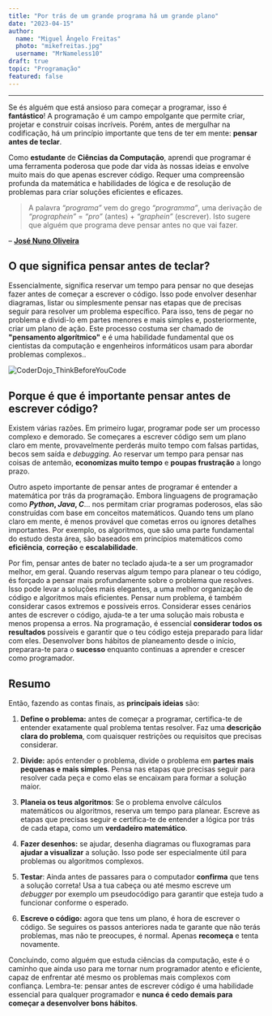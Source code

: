 ```yaml
---
title: "Por trás de um grande programa há um grande plano"
date: "2023-04-15"
author:
  name: "Miguel Ângelo Freitas"
  photo: "mikefreitas.jpg"
  username: "MrNameless10"
draft: true
topic: "Programação"
featured: false
---
```


---

Se és alguém que está ansioso para começar a programar, isso é **fantástico**! A programação é um campo empolgante que permite criar, projetar e construir coisas incríveis. Porém, antes de mergulhar na codificação, há um princípio importante que tens de ter em mente: **pensar antes de teclar**.

Como **estudante** de **Ciências da Computação**, aprendi que programar é uma ferramenta poderosa que pode dar vida às nossas ideias e envolve muito mais do que apenas escrever código. Requer uma compreensão profunda da matemática e habilidades de lógica e de resolução de problemas para criar soluções eficientes e eficazes.

>A palavra _“programa”_ vem do grego _“programma”_, uma derivação de _“prographein”_ = _“pro”_ (antes) + _“graphein”_ (escrever). Isto sugere que alguém que programa deve pensar antes no que vai fazer.

– [**José Nuno Oliveira**](https://www.di.uminho.pt/~jno/)

## O que significa pensar antes de teclar?

Essencialmente, significa reservar um tempo para pensar no que desejas fazer antes de começar a escrever o código. Isso pode envolver desenhar diagramas, listar ou simplesmente pensar nas etapas que de precisas seguir para resolver um problema específico.  Para isso, tens de pegar no problema e dividi-lo em partes menores e mais simples e, posteriormente, criar um plano de ação. Este processo costuma ser chamado de **"pensamento algorítmico"** e é uma habilidade fundamental que os cientistas da computação e engenheiros informáticos usam para abordar problemas complexos..

<img src="https://drive.google.com/uc?id=1qxVVXLmGSCKLswQgBzXc61LcwbT7zxlr"
        alt="CoderDojo_ThinkBeforeYouCode"
        style="display: block; margin: 0 auto" />

## Porque é que é importante pensar antes de escrever código?

Existem várias razões. Em primeiro lugar, programar pode ser um processo complexo e demorado. Se começares a escrever código sem um plano claro em mente, provavelmente perderás muito tempo com falsas partidas, becos sem saída e _debugging_. Ao reservar um tempo para pensar nas coisas de antemão, **economizas muito tempo** e **poupas frustração** a longo prazo.

Outro aspeto importante de pensar antes de programar é entender a matemática por trás da programação. Embora linguagens de programação como **_Python_, _Java_, _C_**… nos permitam criar programas poderosos, elas são construídas com base em conceitos matemáticos. Quando tens um plano claro em mente, é menos provável que cometas erros ou ignores detalhes importantes. Por exemplo, os algoritmos, que são uma parte fundamental do estudo desta área, são baseados em princípios matemáticos como **eficiência**, **correção** e **escalabilidade**.

Por fim, pensar antes de bater no teclado ajuda-te a ser um programador melhor, em geral. Quando reservas algum tempo para planear o teu código, és forçado a pensar mais profundamente sobre o problema que resolves. Isso pode levar a soluções mais elegantes, a uma melhor organização de código e algoritmos mais eficientes. Pensar num problema, é também considerar casos extremos e possíveis erros. Considerar esses cenários antes de escrever o código, ajuda-te a ter uma solução mais robusta e menos propensa a erros. Na programação, é essencial **considerar todos os resultados** possíveis e garantir que o teu código esteja preparado para lidar com eles. Desenvolver bons hábitos de planeamento desde o início, preparara-te para o **sucesso** enquanto continuas a aprender e crescer como programador.

## Resumo

Então, fazendo as contas finais, as **principais ideias** são:

1. **Define o problema:** antes de começar a programar, certifica-te de entender exatamente qual problema tentas resolver. Faz uma **descrição clara do problema**, com quaisquer restrições ou requisitos que precisas considerar.

2. **Divide:** após entender o problema, divide o problema em **partes mais pequenas e mais simples**. Pensa nas etapas que precisas seguir para resolver cada peça e como elas se encaixam para formar a solução maior.

3. **Planeia os teus algoritmos**: Se o problema envolve cálculos matemáticos ou algoritmos, reserva um tempo para planear. Escreve as etapas que precisas seguir e certifica-te de entender a lógica por trás de cada etapa, como um **verdadeiro matemático**.

4. **Fazer desenhos:** se ajudar, desenha diagramas ou fluxogramas para **ajudar a visualizar** a solução. Isso pode ser especialmente útil para problemas ou algoritmos complexos.

5. **Testar**: Ainda antes de passares para o computador **confirma** que tens a solução correta! Usa a tua cabeça ou até mesmo escreve um _debugger_ por exemplo um pseudocódigo para garantir que esteja tudo a funcionar conforme o esperado.

6. **Escreve o código:** agora que tens um plano, é hora de escrever o código. Se seguires os passos anteriores nada te garante que não terás problemas, mas não te preocupes, é normal. Apenas **recomeça** e tenta novamente.

Concluindo, como alguém que estuda ciências da computação, este é o caminho que ainda uso para me tornar num programador atento e eficiente, capaz de enfrentar até mesmo os problemas mais complexos com confiança. Lembra-te: pensar antes de escrever código é uma habilidade essencial para qualquer programador e **nunca é cedo demais para começar a desenvolver bons hábitos**.
